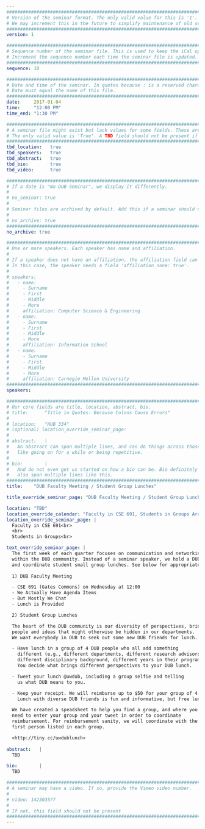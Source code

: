 ```yaml
---
################################################################################
# Version of the seminar format. The only valid value for this is '1'. 
# We may increment this in the future to simplify maintenance of old seminars.
################################################################################
version: 1

################################################################################
# Sequence number of the seminar file. This is used to keep the iCal up to date.
# Increment the sequence number each time the seminar file is updated.
################################################################################
sequence: 10

################################################################################
# Date and time of the seminar. In quotes because : is a reserved character.
# Date must equal the name of this file.
################################################################################
date:     2017-01-04
time:     "12:00 PM"
time_end: "1:30 PM"

################################################################################
# A seminar file might exist but lack values for some fields. These are 'TBD'. 
# The only valid value is 'True'. A TBD field should not be present if 'False'.
################################################################################
tbd_location:   true
tbd_speakers:   true
tbd_abstract:   true
tbd_bio:        true
tbd_video:      true

################################################################################
# If a date is "No DUB Seminar", we display it differently.
#
# no_seminar: true
#
# Seminar files are archived by default. Add this if a seminar should not be.
#
# no_archive: true
################################################################################
no_archive: true

################################################################################
# One or more speakers. Each speaker has name and affiliation.
#
# If a speaker does not have an affiliation, the affiliation field can be removed.
# In this case, the speaker needs a field 'affiliation_none: true'.
#
# speakers:
#   - name: 
#     - Surname
#     - First
#     - Middle
#     - More
#     affiliation: Computer Science & Engineering 
#   - name: 
#     - Surname
#     - First
#     - Middle
#     - More
#     affiliation: Information School 
#   - name: 
#     - Surname
#     - First
#     - Middle
#     - More
#     affiliation: Carnegie Mellon University 
################################################################################
speakers:

################################################################################
# Our core fields are title, location, abstract, bio.
# title:      "Title in Quotes: Because Colons Cause Errors"
# 
# location:   "HUB 334"
# (optional) location_override_seminar_page:
#
# abstract:   |
#   An abstract can span multiple lines, and can do things across those lines,
#   like going on for a while or being repetitive.
# 
# bio:        |
#   And do not even get us started on how a bio can be. Bio definitely can
#   also span multiple lines like this.
################################################################################
title:    "DUB Faculty Meeting / Student Group Lunches"

title_override_seminar_page: "DUB Faculty Meeting / Student Group Lunches"

location: "TBD"
location_override_calendar: "Faculty in CSE 691, Students in Groups Arranged on Website"
location_override_seminar_page: |
  Faculty in CSE 691<br>
  <br>
  Students in Groups<br>

text_override_seminar_page: |
  The first week of each quarter focuses on communication and networking
  within the DUB community. Instead of a seminar speaker, we hold a DUB faculty meeting
  and coordinate student small group lunches. See below for appropriate details.
  
  1) DUB Faculty Meeting

  - CSE 691 (Gates Commons) on Wednesday at 12:00
  - We Actually Have Agenda Items
  - But Mostly We Chat
  - Lunch is Provided

  2) Student Group Lunches

  The heart of the DUB community is our diversity of perspectives, bringing together
  people and ideas that might otherwise be hidden in our departments.
  We want everybody in DUB to seek out some new DUB friends for lunch. 

  - Have lunch in a group of 4 DUB people who all add something
    different (e.g., different departments, different research advisors,
    different disciplinary background, different years in their program).
    You decide what brings different perspectives to your DUB lunch.

  - Tweet your lunch @uwdub, including a group selfie and telling
    us what DUB means to you.

  - Keep your receipt. We will reimburse up to $50 for your group of 4.
    Lunch with diverse DUB friends is fun and informative, but free lunch is even better!

  We have created a speadsheet to help you find a group, and where you
  need to enter your group and your tweet in order to coordinate
  reimbursement. For reimbursement sanity, we will coordinate with the
  first person listed in each group.

  <http://tiny.cc/uwdublunch> 
  
abstract:   |
  TBD

bio:        |
  TBD

################################################################################
# A seminar may have a video. If so, provide the Vimeo video number.
#
# video: 142303577
#
# If not, this field should not be present 
################################################################################
---
```

